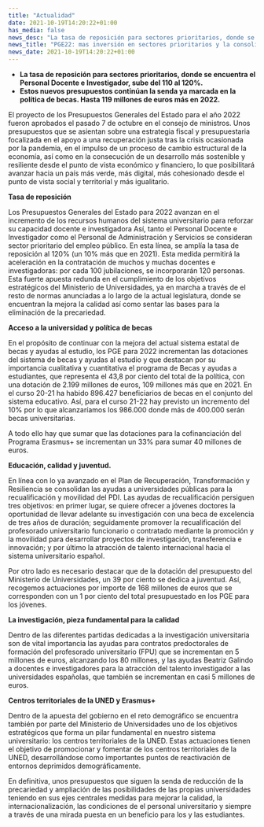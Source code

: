 ```yaml
---
title: "Actualidad"
date: 2021-10-19T14:20:22+01:00
has_media: false
news_desc: "La tasa de reposición para sectores prioritarios, donde se encuentra el Personal Docente e Investigador, sube del 110 al 120%. Estos nuevos presupuestos continúan la senda ya mar-cada en la política de becas. Hasta 119 millones de eu-ros más en 2022."
news_title: "PGE22: mas inversión en sectores prioritarios y la consolidación de una política de becas para quien más lo necesita."
news_date: 2021-10-19T14:20:22+01:00
---
```

<ul>
<li><b>La tasa de reposici&oacute;n para sectores prioritarios, donde se encuentra el Personal Docente e Investigador, sube del 110 al 120%.</b></li>
<li><b>Estos nuevos presupuestos contin&uacute;an la senda ya marcada en la pol&iacute;tica de becas. Hasta 119 millones de euros m&aacute;s en 2022.</b></li>
</ul>
<p>El proyecto de los Presupuestos Generales del Estado para el a&ntilde;o 2022 fueron aprobados el pasado 7 de octubre en el consejo de ministros. Unos presupuestos que se asientan sobre una estrategia fiscal y presupuestaria focalizada en el apoyo a una recuperaci&oacute;n justa tras la crisis ocasionada por la pandemia, en el impulso de un proceso de cambio estructural de la econom&iacute;a, as&iacute; como en la consecuci&oacute;n de un desarrollo m&aacute;s sostenible y resiliente desde el punto de vista econ&oacute;mico y financiero, lo que posibilitar&aacute; avanzar hacia un pa&iacute;s m&aacute;s verde, m&aacute;s digital, m&aacute;s cohesionado desde el punto de vista social y territorial y m&aacute;s igualitario.</p>
<p><b>Tasa de reposici&oacute;n</b></p>
<p>Los Presupuestos Generales del Estado para 2022 avanzan en el incremento de los recursos humanos del sistema universitario para reforzar su capacidad docente e investigadora As&iacute;, tanto el Personal Docente e Investigador como el Personal de Administraci&oacute;n y Servicios se consideran sector prioritario del empleo p&uacute;blico. En esta l&iacute;nea, se ampl&iacute;a la tasa de reposici&oacute;n al 120% (un 10% m&aacute;s que en 2021). Esta medida permitir&aacute; la aceleraci&oacute;n en la contrataci&oacute;n de muchos y muchas docentes e investigadoras: por cada 100 jubilaciones, se incorporar&aacute;n 120 personas. Esta fuerte apuesta redunda en el cumplimiento de los objetivos estrat&eacute;gicos del Ministerio de Universidades, ya en marcha a trav&eacute;s de el resto de normas anunciadas a lo largo de la actual legislatura, donde se encuentran la mejora la calidad as&iacute; como sentar las bases para la eliminaci&oacute;n de la precariedad.</p>
<p><b>Acceso a la universidad y pol&iacute;tica de becas</b></p>
<p>En el prop&oacute;sito de continuar con la mejora del actual sistema estatal de becas y ayudas al estudio, los PGE para 2022 incrementan las dotaciones del sistema de becas y ayudas al estudio y que destacan por su importancia cualitativa y cuantitativa el programa de Becas y ayudas a estudiantes, que representa el 43,8 por ciento del total de la pol&iacute;tica, con una dotaci&oacute;n de 2.199 millones de euros, 109 millones m&aacute;s que en 2021. En el curso 20-21 ha habido 896.427 beneficiarios de becas en el conjunto del sistema educativo. As&iacute;, para el curso 21-22 hay previsto un incremento del 10% por lo que alcanzar&iacute;amos los 986.000 donde m&aacute;s de 400.000 ser&aacute;n becas universitarias.</p>
<p>A todo ello hay que sumar que las dotaciones para la cofinanciaci&oacute;n del Programa Erasmus+ se incrementan un 33% para sumar 40 millones de euros.</p>
<p><b>Educaci&oacute;n, calidad y juventud.</b></p>
<p>En l&iacute;nea con lo ya avanzado en el Plan de Recuperaci&oacute;n, Transformaci&oacute;n y Resiliencia se consolidan las ayudas a universidades p&uacute;blicas para la recualificaci&oacute;n y movilidad del PDI. Las ayudas de recualificaci&oacute;n persiguen tres objetivos: en primer lugar, se quiere ofrecer a j&oacute;venes doctores la oportunidad de llevar adelante su investigaci&oacute;n con una beca de excelencia de tres a&ntilde;os de duraci&oacute;n; seguidamente promover la recualificaci&oacute;n del profesorado universitario funcionario o contratado mediante la promoci&oacute;n y la movilidad para desarrollar proyectos de investigaci&oacute;n, transferencia e innovaci&oacute;n; y por &uacute;ltimo la atracci&oacute;n de talento internacional hacia el sistema universitario espa&ntilde;ol.</p>
<p>Por otro lado es necesario destacar que de la dotaci&oacute;n del presupuesto del Ministerio de Universidades, un 39 por ciento se dedica a juventud. As&iacute;, recogemos actuaciones por importe de 168 millones de euros que se corresponden con un 1 por ciento del total presupuestado en los PGE para los j&oacute;venes.</p>
<p><b>La investigaci&oacute;n, pieza fundamental para la calidad</b></p>
<p>Dentro de las diferentes partidas dedicadas a la investigaci&oacute;n universitaria son de vital importancia las ayudas para contratos predoctorales de formaci&oacute;n del profesorado universitario (FPU) que se incrementan en 5 millones de euros, alcanzando los 80 millones, y las ayudas Beatriz Galindo a docentes e investigadores para la atracci&oacute;n del talento investigador a las universidades espa&ntilde;olas, que tambi&eacute;n se incrementan en casi 5 millones de euros.</p>
<p><b>Centros territoriales de la UNED y Erasmus+</b></p>
<p>Dentro de la apuesta del gobierno en el reto demogr&aacute;fico se encuentra tambi&eacute;n por parte del Ministerio de Universidades uno de los objetivos estrat&eacute;gicos que forma un pilar fundamental en nuestro sistema universitario: los centros territoriales de la UNED. Estas actuaciones tienen el objetivo de promocionar y fomentar de los centros territoriales de la UNED, desarroll&aacute;ndose como importantes puntos de reactivaci&oacute;n de entornos deprimidos demogr&aacute;ficamente.</p>
<p>En definitiva, unos presupuestos que siguen la senda de reducci&oacute;n de la precariedad y ampliaci&oacute;n de las posibilidades de las propias universidades teniendo en sus ejes centrales medidas para mejorar la calidad, la internacionalizaci&oacute;n, las condiciones de el personal universitario y siempre a trav&eacute;s de una mirada puesta en un beneficio para los y las estudiantes.</p>
